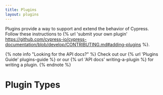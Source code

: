 ```yaml
---
title: Plugins
layout: plugins
---
```


Plugins provide a way to support and extend the behavior of Cypress. Follow these instructions to {% url 'submit your own plugin' https://github.com/cypress-io/cypress-documentation/blob/develop/CONTRIBUTING.md#adding-plugins %}.

{% note info "Looking for the API docs?" %}
Check out our {% url 'Plugins Guide' plugins-guide %} or our {% url 'API docs' writing-a-plugin %} for writing a plugin.
{% endnote %}

# Plugin Types
